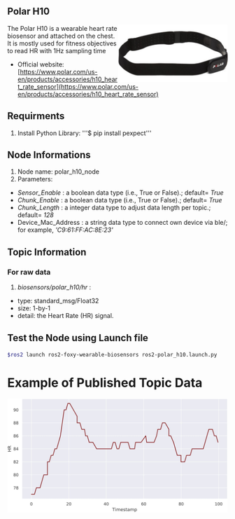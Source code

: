 ## Polar H10

<img align="right" width="250" src="/media/img/polar_h10.jpg">
The Polar H10 is a wearable heart rate biosensor and attached on the chest. It is mostly used for fitness objectives to read HR with 1Hz sampling time


* Official website: [https://www.polar.com/us-en/products/accessories/h10_heart_rate_sensor](https://www.polar.com/us-en/products/accessories/h10_heart_rate_sensor)

## Requirments
1) Install Python Library: '''$ pip install pexpect'''


## Node Informations
1) Node name: polar_h10_node
2) Parameters:
* _Sensor_Enable_ : a boolean data type (i.e., True or False).; default= _True_
* _Chunk_Enable_ : a boolean data type (i.e., True or False).; default= _True_
* _Chunk_Length_ : a integer data type to adjust data length per topic.; default= _128_
* Device_Mac_Address : a string data type to connect own device via ble/; for example, _'C9:61:FF:AC:8E:23'_

## Topic Information
### For raw data
1) _biosensors/polar_h10/hr_ : 
  * type: standard_msg/Float32
  * size: 1-by-1 
  * detail: the Heart Rate (HR) signal. 


## Test the Node using Launch file

```bash
$ros2 launch ros2-foxy-wearable-biosensors ros2-polar_h10.launch.py
```

# Example of Published Topic Data
<p align="center">
<img src="/media/img/polar_h10_data.jpg" width="700" >
</p>
